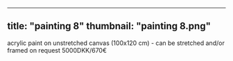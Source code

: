 ---
title: "painting 8"
thumbnail: "painting 8.png"
--
acrylic paint on unstretched canvas (100x120 cm) - can be stretched and/or framed on request
5000DKK/670€